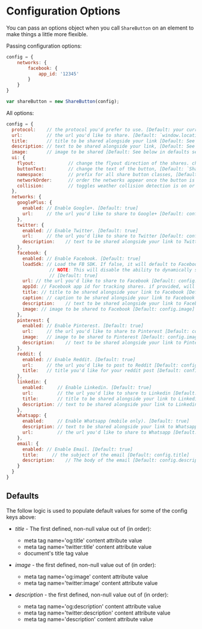 # Configuration Options

You can pass an options object when you call `ShareButton` on an element to make things a little more flexible.

Passing configuration options:

```js
config = {
    networks: {
        facebook: {
            app_id: '12345'
        }
    }
}

var shareButton = new ShareButton(config);
```

All options:
```js
config = {
  protocol:    // the protocol you'd prefer to use. [Default: your current protocol]
  url:         // the url you'd like to share. [Default: `window.location.href`]
  title:       // title to be shared alongside your link [Default: See below in defaults section]
  description: // text to be shared alongside your link, [Default: See below in defaults section]
  image:       // image to be shared [Default: See below in defaults section]
  ui: {
    flyout:            // change the flyout direction of the shares. chose from `top left`, `top center`, `top right`, `bottom left`, `bottom right`, `bottom center`, `middle left`, or `middle right` [Default: `top center`]
    buttonText:        // change the text of the button, [Default: `Share`]
    namespace:         // prefix for all share button classes, [Default: 'sb-']
    networkOrder:      // order the networks appear once the button is clicked (array of strings) [Default: order of networks below]
    collision:         // toggles weather collision detection is on or off [Default: false]
  },
  networks: {
    googlePlus: {
      enabled: // Enable Google+. [Default: true]
      url:     // the url you'd like to share to Google+ [Default: config.url]
    },
    twitter: {
      enabled: // Enable Twitter. [Default: true]
      url:     // the url you'd like to share to Twitter [Default: config.url]
      description:    // text to be shared alongside your link to Twitter [Default: config.description]
    },
    facebook: {
      enabled: // Enable Facebook. [Default: true]
      loadSdk: // Load the FB SDK. If false, it will default to Facebook's sharer.php implementation.
                // NOTE: This will disable the ability to dynamically set values and rely directly on applicable Open Graph tags.
                // [Default: true]
      url: // the url you'd like to share to Facebook [Default: config.url]
      appId: // Facebook app id for tracking shares. if provided, will use the facebook API
      title: // title to be shared alongside your link to Facebook [Default: config.title]
      caption: // caption to be shared alongside your link to Facebook [Default: null]
      description:    // text to be shared alongside your link to Facebook [Default: config.description]
      image: // image to be shared to Facebook [Default: config.image]
    },
    pinterest: {
      enabled: // Enable Pinterest. [Default: true]
      url:     // the url you'd like to share to Pinterest [Default: config.url]
      image:   // image to be shared to Pinterest [Default: config.image]
      description:    // text to be shared alongside your link to Pinterest [Default: config.description]
    },
    reddit: {
      enabled: // Enable Reddit. [Default: true]
      url:     // the url you'd like to post to Reddit [Default: config.url]
      title:   // title you'd like for your reddit post [Default: config.title]
    },
    linkedin: {
      enabled:     // Enable Linkedin. [Default: true]
      url:         // the url you'd like to share to Linkedin [Default: config.url]
      title:       // title to be shared alongside your link to Linkedin [Default: config.title]
      description: // text to be shared alongside your link to Linkedin [Default: config.description]
    },
    whatsapp: {
      enabled:     // Enable Whatsapp (mobile only). [Default: true]
      description: // text to be shared alongside your link to Whatsapp [Default: config.description]
      url:         // the url you'd like to share to Whatsapp [Default: config.url]
    },
    email: {
      enabled: // Enable Email. [Default: true]
      title:     // the subject of the email [Default: config.title]
      description:    // The body of the email [Default: config.description]
    }
  }
}
```

## Defaults

The follow logic is used to populate default values for some of the config keys above:

* *title* - The first defined, non-null value out of (in order):
  * meta tag name='og:title' content attribute value
  * meta tag name='twitter:title' content attribute value
  * document's title tag value

* *image* - the first defined, non-null value out of (in order):
  * meta tag name='og:image' content attribute value
  * meta tag name='twitter:image' content attribute value

* *description* - the first defined, non-null value out of (in order):
  * meta tag name='og:description' content attribute value
  * meta tag name='twitter:description' content attribute value
  * meta tag name='description' content attribute value
